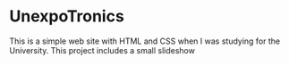 # UnexpoTronics
This is a simple web site with HTML and CSS when I was studying for the University. This project includes a small slideshow
